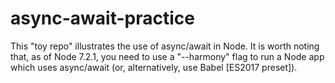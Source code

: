 # async-await-practice
This "toy repo" illustrates the use of async/await in Node. It is worth noting that, as of Node 7.2.1, you need to use a "--harmony" flag to run a Node app which uses async/await (or, alternatively, use Babel [ES2017 preset]).

